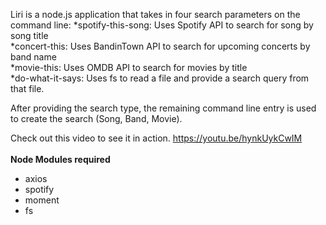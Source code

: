 
Liri is a node.js application that takes in four search parameters on the command line:
*spotify-this-song: Uses Spotify API to search for song by song title </br>
*concert-this: Uses BandinTown API to search for upcoming concerts by band name </br>
*movie-this: Uses OMDB API to search for movies by title </br>
*do-what-it-says: Uses fs to read a file and provide a search query from that file.</br>

After providing the search type, the remaining command line entry is used to create the search (Song, Band, Movie).

Check out this video to see it in action.
https://youtu.be/hynkUykCwIM </br></br>
**Node Modules required**
<ul>
<li>axios</li>
<li>spotify</li>
<li>moment</li>
<li>fs</li>
</ul>
